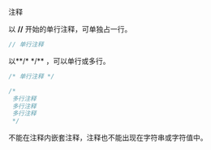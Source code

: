 注释



以 **//** 开始的单行注释，可单独占一行。

```c
// 单行注释
```

以**/\* \*/** ，可以单行或多行。

```c
/* 单行注释 */
```

```c
/* 
 多行注释
 多行注释
 多行注释
 */
```

不能在注释内嵌套注释，注释也不能出现在字符串或字符值中。

